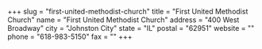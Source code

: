+++
slug = "first-united-methodist-church"
title = "First United Methodist Church"
name = "First United Methodist Church"
address = "400 West Broadway"
city = "Johnston City"
state = "IL"
postal = "62951"
website = ""
phone = "618-983-5150"
fax = ""
+++
